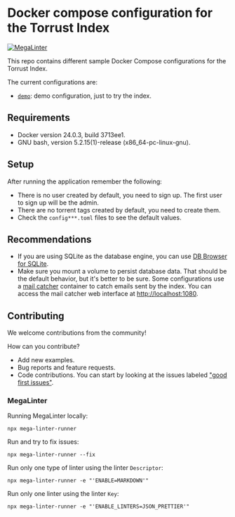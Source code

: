 # Docker compose configuration for the Torrust Index

[![MegaLinter](https://github.com/torrust/torrust-compose/actions/workflows/mega-linter.yml/badge.svg)](https://github.com/torrust/torrust-compose/actions/workflows/mega-linter.yml)

This repo contains different sample Docker Compose configurations for the Torrust Index.

The current configurations are:

- [`demo`](./demo/README.md): demo configuration, just to try the index.

## Requirements

- Docker version 24.0.3, build 3713ee1.
- GNU bash, version 5.2.15(1)-release (x86_64-pc-linux-gnu).

## Setup

After running the application remember the following:

- There is no user created by default, you need to sign up. The first user to sign up will be the admin.
- There are no torrent tags created by default, you need to create them.
- Check the `config***.toml` files to see the default values.

## Recommendations

- If you are using SQLite as the database engine, you can use [DB Browser for SQLite](https://sqlitebrowser.org/).
- Make sure you mount a volume to persist database data. That should be the default behavior, but it's better to be sure.
Some configurations use a [mail catcher](https://mailcatcher.me/) container to catch emails sent by the index. You can access the mail catcher web interface at <http://localhost:1080>.

## Contributing

We welcome contributions from the community!

How can you contribute?

- Add new examples.
- Bug reports and feature requests.
- Code contributions. You can start by looking at the issues labeled ["good first issues"](https://github.com/torrust/torrust-compose/issues?q=is%3Aissue+is%3Aopen+label%3A%22good+first+issue%22).

### MegaLinter

Running MegaLinter locally:

```console
npx mega-linter-runner
```

Run and try to fix issues:

```console
npx mega-linter-runner --fix
```

Run only one type of linter using the linter `Descriptor`:

```console
npx mega-linter-runner -e "'ENABLE=MARKDOWN'"
```

Run only one linter using the linter `Key`:

```console
npx mega-linter-runner -e "'ENABLE_LINTERS=JSON_PRETTIER'"
```

